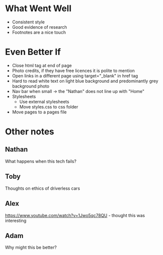 # What Went Well
- Consistent style
- Good evidence of research
- Footnotes are a nice touch


# Even Better If
- Close html tag at end of page
- Photo credits, if they have free licences it is polite to mention
- Open links in a different page using target="_blank" in href tag
- Hard to read white text on light blue background and predominantly grey background photo
- Nav bar when small -> the "Nathan" does not line up with "Home"
- Stylesheets
    - Use external stylesheets
    - Move styles.css to css folder
- Move pages to a pages file

# Other notes 
## Nathan
What happens when this tech fails?

## Toby
Thoughts on ethics of driverless cars

## Alex
https://www.youtube.com/watch?v=1Jwo5qc78QU - thought this was interesting

## Adam
Why might this be better?